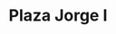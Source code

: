 ---
title: "Plaza Jorge I"
url: /santiago-de-los-caballeros/plaza-jorge-i/
shop: Einkaufszentrum
---